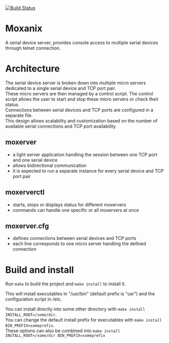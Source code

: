 [![Build Status](https://travis-ci.org/socec/moxanix.svg?branch=master)](https://travis-ci.org/socec/moxanix)

Moxanix
=======

A serial device server, provides console access to multiple serial devices through telnet connection.

Architecture
============

The serial device server is broken down into multiple micro servers dedicated to a single serial device and TCP port pair.  
These micro servers are then managed by a control script. The control script allows the user to start and stop these micro servers or check their status.  
Connections between serial devices and TCP ports are configured in a separate file.  
This design allows scalability and customization based on the number of available serial connections and TCP port availability.

moxerver
--------
- a light server application handling the session between one TCP port and one serial device
- allows bidirectional communication
- it is expected to run a separate instance for every serial device and TCP port pair

moxerverctl
-----------
- starts, stops or displays status for different moxervers
- commands can handle one specific or all moxervers at once

moxerver.cfg
------------
- defines connections between serial devices and TCP ports
- each line corresponds to one micro server handling the defined connection

Build and install
=================

Run `make` to build the project and `make install` to install it.  

This will install executables in "/usr/bin" (default prefix is "usr") and the configuration script in /etc.  

You can install directly into some other directory with `make install INSTALL_ROOT=/some/dir`.  
You can change the default install prefix for executables with `make install BIN_PREFIX=someprefix`.  
These options can also be combined into `make install INSTALL_ROOT=/some/dir BIN_PREFIX=someprefix`

